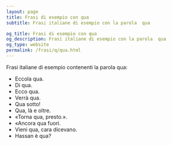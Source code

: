 ```yaml
---
layout: page
title: Frasi di esempio con qua 
subtitle: Frasi italiane di esempio con la parola  qua

og_title: Frasi di esempio con qua 
og_description: Frasi italiane di esempio con la parola  qua
og_type: website
permalink: /frasi/q/qua.html
---
```


Frasi italiane di esempio contenenti la parola qua:


- Eccola qua.
- Di qua.
- Ecco qua.
- Verrà qua.
- Qua sotto!
- Qua, là e oltre.
- «Torna qua, presto.».
- «Ancora qua fuori.
- Vieni qua, cara dicevano.
- Hassan è qua?
